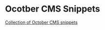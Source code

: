 # Ocotber CMS Snippets

[Collection of October CMS snippets](https://github.com/jeremymouton/octobercms-snippets/wiki)
